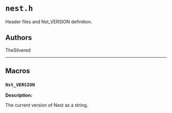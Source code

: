 # `nest.h`

Header files and Nst_VERSION definition.

## Authors

TheSilvered

---

## Macros

### `Nst_VERSION`

**Description:**

The current version of Nest as a string.
